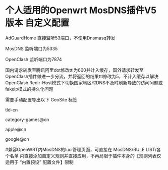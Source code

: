 # 个人适用的Openwrt MosDNS插件V5版本 自定义配置 

AdGuardHome 直接监听53端口，不使用Dnsmasq转发

MosDNS 监听端口为5335

OpenClash 监听端口为7874

国内请求转发至腾讯阿里dot修改ttl为600并计入缓存，国外请求转发至OpenClash插件做进一步分流，并将返回的结果ttl修改为5，不计入缓存以解决OpenClash	Redir-Host模式下切换国家地区时DNS不及时刷新导致的访问问题或fakeip模式的持久化问题


需要手动配置导出以下 GeoSite 标签

tld-cn

category-games@cn

apple@cn

google@cn


#兼容OpenWRT内MosDNS的luci管理页面，可直接在 MosDNS/RULE LIST/各个名单 内直接添加自定义规则并直接应用，不再局限于插件本身的【规则列表仅适用于 “内置预设” 配置文件】限制
